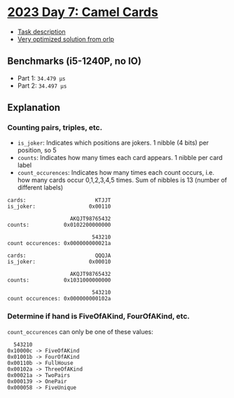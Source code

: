 # [2023 Day 7: Camel Cards](https://adventofcode.com/2023/day/7)

- [Task description](./TASKS.md)
- [Very optimized solution from orlp](https://github.com/orlp/aoc2023/blob/master/src/bin/day07.rs)

## Benchmarks (i5-1240P, no IO)

- Part 1: `34.479 µs`
- Part 2: `34.497 µs`

## Explanation

### Counting pairs, triples, etc.

- `is_joker`: Indicates which positions are jokers. 1 nibble (4 bits) per position, so 5
- `counts`: Indicates how many times each card appears. 1 nibble per card label
- `count_occurences`: Indicates how many times each count occurs, i.e. how many cards occur 0,1,2,3,4,5 times. Sum of nibbles is 13 (number of different labels)

```
cards:                      KTJJT
is_joker:                 0x00110

                    AKQJT98765432
counts:           0x0102200000000

                           543210
count occurences: 0x000000000021a
```

```
cards:                      QQQJA
is_joker:                 0x00010

                    AKQJT98765432
counts:           0x1031000000000

                           543210
count occurences: 0x000000000102a
```

### Determine if hand is FiveOfAKind, FourOfAKind, etc.

`count_occurences` can only be one of these values:

```
  543210
0x10000c -> FiveOfAKind
0x01001b -> FourOfAKind
0x00110b -> FullHouse
0x00102a -> ThreeOfAKind
0x00021a -> TwoPairs
0x000139 -> OnePair
0x000058 -> FiveUnique
```
